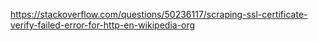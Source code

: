 https://stackoverflow.com/questions/50236117/scraping-ssl-certificate-verify-failed-error-for-http-en-wikipedia-org